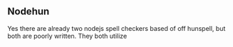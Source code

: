 Nodehun
-------
Yes there are already two nodejs spell checkers based of off hunspell, but both are poorly written. They both utilize 